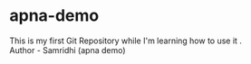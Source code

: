 # apna-demo
This is my first Git Repository while I'm learning how to use it .
<br>
Author - Samridhi (apna demo)
